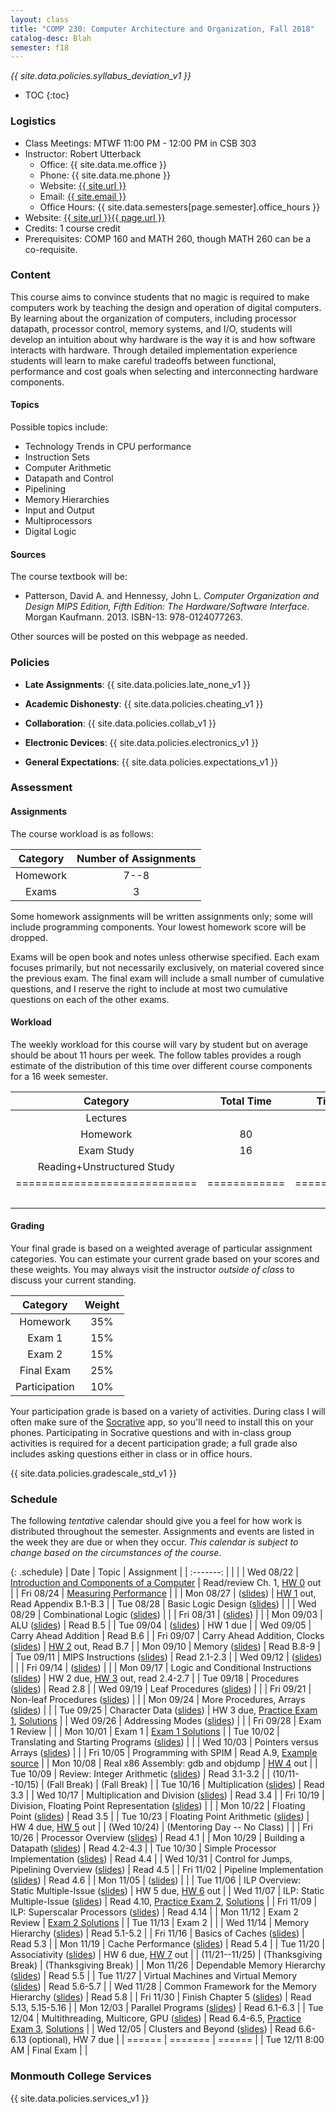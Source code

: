```yaml
---
layout: class
title: "COMP 230: Computer Architecture and Organization, Fall 2018"
catalog-desc: Blah
semester: f18
---
```


*{{ site.data.policies.syllabus_deviation_v1 }}*

* TOC
{:toc}

### Logistics

* Class Meetings: MTWF 11:00 PM - 12:00 PM in CSB 303
* Instructor: Robert Utterback
  * Office: {{ site.data.me.office }}
  * Phone: {{ site.data.me.phone }}
  * Website: <a href="{{ site.url }}">{{ site.url }}</a>
  * Email: <a href="mailto:{{ site.email }}">{{ site.email }}</a>
  * Office Hours: {{ site.data.semesters[page.semester].office_hours }}
* Website: <a href="{{ site.url }}{{ page.url }}">{{ site.url }}{{ page.url }}</a>
* Credits: 1 course credit
* Prerequisites: COMP 160 and MATH 260, though MATH 260 can be a co-requisite.

### Content

This course aims to convince students that no magic is required to
make computers work by teaching the design and operation of digital
computers. By learning about the organization of computers, including
processor datapath, processor control, memory systems, and I/O,
students will develop an intuition about why hardware is the way it is
and how software interacts with hardware. Through detailed
implementation experience students will learn to make careful
tradeoffs between functional, performance and cost goals when
selecting and interconnecting hardware components.

#### Topics

Possible topics include:

* Technology Trends in CPU performance
* Instruction Sets
* Computer Arithmetic
* Datapath and Control
* Pipelining
* Memory Hierarchies
* Input and Output
* Multiprocessors
* Digital Logic

#### Sources

The course textbook will be:

* Patterson, David A. and Hennessy, John L. *Computer Organization and
Design MIPS Edition, Fifth Edition: The Hardware/Software
Interface*. Morgan Kaufmann. 2013. ISBN-13: 978-0124077263.

Other sources will be posted on this webpage as needed.

### Policies

* **Late Assignments**: {{ site.data.policies.late_none_v1 }}

* **Academic Dishonesty**: {{ site.data.policies.cheating_v1 }}

* **Collaboration**: {{ site.data.policies.collab_v1 }}

* **Electronic Devices**: {{ site.data.policies.electronics_v1 }}

* **General Expectations**: {{ site.data.policies.expectations_v1 }}

### Assessment

#### Assignments

The course workload is as follows:

| Category | Number of Assignments |
| :-----:  |             :-------: |
| Homework |                  7--8 |
| Exams    |                     3 |

Some homework assignments will be written assignments only; some will
include programming components. Your lowest homework score will be
dropped.

Exams will be open book and notes
unless otherwise specified. Each exam focuses primarily, but not
necessarily exclusively, on material covered since the previous
exam. The final exam will include a small number of cumulative
questions, and I reserve the right to include at most two cumulative
questions on each of the other exams.

#### Workload

The weekly workload for this course will vary by student but on
average should be about 11 hours per week. The follow tables provides
a rough estimate of the distribution of this time over different
course components for a 16 week semester.

| Category                     | Total Time   |     Time/week (hours) |
| :-----:                      | :-------:    |   :-----------------: |
| Lectures                     |              |                     3 |
| Homework                     | 80           |                     5 |
| Exam Study                   | 16           |                     1 |
| Reading+Unstructured Study   |              |                     2 |
| ============================ | ============ | ===================== |
|                              |              |                    11 |

#### Grading

Your final grade is based on a weighted average of particular
assignment categories. You can estimate your current grade based on
your scores and these weights. You may always visit the instructor
*outside of class* to discuss your current standing.

| Category      |    Weight |
| :-----:       | :-------: |
| Homework      |       35% |
| Exam 1        |       15% |
| Exam 2        |       15% |
| Final Exam    |       25% |
| Participation |       10% |

Your participation grade is based on a variety of activities. During
class I will often make sure of the
[Socrative](https://socrative.com/) app, so you'll need to install
this on your phones. Participating in Socrative questions and with
in-class group activities is required for a decent participation
grade; a full grade also includes asking questions either in class or
in office hours.

{{ site.data.policies.gradescale_std_v1 }}

### Schedule
The following *tentative* calendar should give you a feel for how work is
distributed throughout the semester. Assignments and events are listed
in the week they are due or when they occur. *This calendar is subject
to change based on the circumstances of the course*.

{: .schedule}
| Date              | Topic                                                            | Assignment                                                               |
| :-------:         |                                                                  |                                                                          |
| Wed 08/22         | [Introduction and Components of a Computer](./L01.pptx)           | Read/review Ch. 1, [HW 0](./hw0.pdf) out                                 |
| Fri 08/24         | [Measuring Performance](./L02.pptx)                              |                                                                          |
| Mon 08/27         | ([slides](./L03.pptx))                                           | [HW 1](./hw1.pdf) out, Read Appendix B.1-B.3                             |
| Tue 08/28         | Basic Logic Design ([slides](./L04.pptx))                        |                                                                          |
| Wed 08/29         | Combinational Logic ([slides](L05.pptx))                         |                                                                          |
| Fri 08/31         | ([slides](L06.pptx))                                             |                                                                          |
| Mon 09/03         | ALU ([slides](L07.pptx))                                         | Read B.5                                                                 |
| Tue 09/04         | ([slides](L08.pptx))                                             | HW 1 due                                                                 |
| Wed 09/05         | Carry Ahead Addition                                             | Read B.6                                                                 |
| Fri 09/07         | Carry Ahead Addition, Clocks ([slides](L09-10.pptx))             | [HW 2](./hw2.pdf) out, Read B.7                                          |
| Mon 09/10         | Memory ([slides](L11.pptx))                                      | Read B.8-9                                                               |
| Tue 09/11         | MIPS Instructions ([slides](L12.pptx))                           | Read 2.1-2.3                                                             |
| Wed 09/12         | ([slides](L13.pptx))                                             |                                                                          |
| Fri 09/14         | ([slides](L14.pptx))                                             |                                                                          |
| Mon 09/17         | Logic and Conditional Instructions ([slides](L15.pptx))          | HW 2 due, [HW 3](./hw3.pdf) out, read 2.4-2.7                            |
| Tue 09/18         | Procedures ([slides](L16.pptx))                                  | Read 2.8                                                                 |
| Wed 09/19         | Leaf Procedures ([slides](L17.pptx))                             |                                                                          |
| Fri 09/21         | Non-leaf Procedures ([slides](L18.pptx))                         |                                                                          |
| Mon 09/24         | More Procedures, Arrays ([slides](L19.pptx))                     |                                                                          |
| Tue 09/25         | Character Data ([slides](L20.pptx))                              | HW 3 due, [Practice Exam 1](./exam1p.pdf), [Solutions](./exam1p-sol.pdf) |
| Wed 09/26         | Addressing Modes ([slides](L21.pptx))                            |                                                                          |
| Fri 09/28         | Exam 1  Review                                                   |                                                                          |
| Mon 10/01         | Exam 1                                                           | [Exam 1 Solutions](./exam1-sol.pdf)                                      |
| Tue 10/02         | Translating and Starting Programs ([slides](L24.pptx))           |                                                                          |
| Wed 10/03         | Pointers versus Arrays ([slides](L25.pptx))                      |                                                                          |
| Fri 10/05         | Programming with SPIM                                            | Read A.9, [Example source](./add2.asm)                                   |
| Mon 10/08         | Real x86 Assembly: gdb and objdump                               | [HW 4](./hw4.pdf) out                                                    |
| Tue 10/09         | Review: Integer Arithmetic ([slides](L27.pptx))                  | Read 3.1-3.2                                                             |
| (10/11--10/15)    | (Fall Break)                                                     | (Fall Break)                                                             |
| Tue 10/16         | Multiplication ([slides](L28.pptx))                              | Read 3.3                                                                 |
| Wed 10/17         | Multiplication and Division ([slides](L29.pptx))                 | Read 3.4                                                                 |
| Fri 10/19         | Division, Floating Point Representation ([slides](L30.pptx))     |                                                                          |
| Mon 10/22         | Floating Point ([slides](L31.pptx))                              | Read 3.5                                                                 |
| Tue 10/23         | Floating Point Arithmetic ([slides](L33.pptx))                   | HW 4 due, [HW 5](./hw5.pdf) out                                          |
| (Wed 10/24)       | (Mentoring Day -- No Class)                                      |                                                                          |
| Fri 10/26         | Processor Overview ([slides](L34.pptx))                          | Read 4.1                                                                 |
| Mon 10/29         | Building a Datapath ([slides](L35.pptx))                         | Read 4.2-4.3                                                             |
| Tue 10/30         | Simple Processor Implementation ([slides](L36.pptx))             | Read 4.4                                                                 |
| Wed 10/31         | Control for Jumps, Pipelining Overview ([slides](L37.pptx))      | Read 4.5                                                                 |
| Fri 11/02         | Pipeline Implementation ([slides](L38.pptx))                     | Read 4.6                                                                 |
| Mon 11/05         | ([slides](L39.pptx))                                             |                                                                          |
| Tue 11/06         | ILP Overview: Static Multiple-Issue ([slides](L40.pptx))         | HW 5 due, [HW 6](./hw6.pdf) out                                          |
| Wed 11/07         | ILP: Static Multiple-Issue ([slides](L41.pptx))                  | Read 4.10, [Practice Exam 2](exam2p.pdf), [Solutions](exam2p-sol.pdf)    |
| Fri 11/09         | ILP: Superscalar Processors ([slides](L42.pptx))                 | Read 4.14                                                                |
| Mon 11/12         | Exam 2 Review                                                    | [Exam 2 Solutions](exam2-sol.pdf)                                        |
| Tue 11/13         | Exam 2                                                           |                                                                          |
| Wed 11/14         | Memory Hierarchy ([slides](L46.pptx))                            | Read 5.1-5.2                                                             |
| Fri 11/16         | Basics of Caches ([slides](L47.pptx))                            | Read 5.3                                                                 |
| Mon 11/19         | Cache Performance ([slides](L48.pptx))                           | Read 5.4                                                                 |
| Tue 11/20         | Associativity ([slides](L49.pptx))                               | HW 6 due, [HW 7](hw7.pdf) out                                            |
| (11/21--11/25)    | (Thanksgiving Break)                                             | (Thanksgiving Break)                                                     |
| Mon 11/26         | Dependable Memory Hierarchy ([slides](L50.pptx))                 | Read 5.5                                                                 |
| Tue 11/27         | Virtual Machines and Virtual Memory ([slides](L51.pptx))         | Read 5.6-5.7                                                             |
| Wed 11/28         | Common Framework for the Memory Hierarchy ([slides](L52.pptx))   | Read 5.8                                                                 |
| Fri 11/30         | Finish Chapter 5 ([slides](L53.pptx))                            | Read 5.13, 5.15-5.16                                                     |
| Mon 12/03         | Parallel Programs ([slides](L54.pptx))                           | Read 6.1-6.3                                                             |
| Tue 12/04         | Multithreading, Multicore, GPU ([slides](L55.pptx))              | Read 6.4-6.5, [Practice Exam 3](exam3p.pdf), [Solutions](exam3p-sol.pdf) |
| Wed 12/05         | Clusters and Beyond ([slides](L56.pptx))                         | Read 6.6-6.13 (optional), HW 7 due                                       |
| ======            | =======                                                          | ======                                                                   |
| Tue 12/11 8:00 AM | Final Exam                                                       |                                                                          |

### Monmouth College Services

{{ site.data.policies.services_v1 }}

<!-- Local Variables: -->
<!-- eval: (orgtbl-mode) -->
<!-- End: -->
